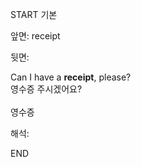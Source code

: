 START
기본

앞면:
receipt


뒷면:
<div>Can I have a <b>receipt</b>, please? </div>영수증 주시겠어요?<br><br>영수증<br>


해석:

END